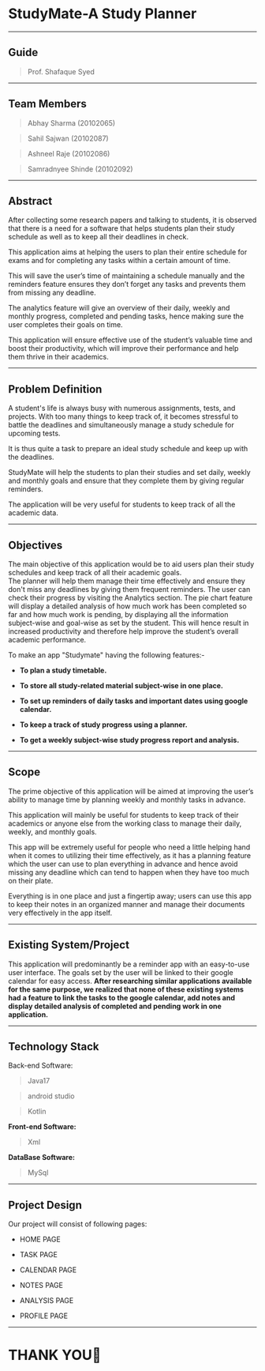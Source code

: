 # StudyMate-A Study Planner
---
## Guide
> Prof. Shafaque Syed
---
## Team Members
> Abhay Sharma (20102065) 

> Sahil Sajwan (20102087)

> Ashneel Raje (20102086)

> Samradnyee Shinde (20102092)
--- 
## Abstract

After collecting some research papers and talking to students,
it is observed that there is a need for a software that helps students 
plan their study schedule as well as to keep all their deadlines in check.

This application aims at helping the users to plan their entire schedule for exams 
and for completing any tasks within a certain amount of time. 

This will save the user’s time of maintaining a schedule manually and the reminders feature ensures they don’t forget any tasks and prevents them from missing any deadline.

The analytics feature will give an overview of their daily, weekly and monthly progress, completed and pending tasks, hence making sure the user completes their goals  on time.

This application will ensure effective use of the student’s valuable time and boost their productivity, which will improve their performance and help them thrive in their academics.

---
## Problem Definition

A student's life is always busy with numerous assignments,
tests, and projects. With too many things to keep track of, it becomes stressful to battle the deadlines and simultaneously manage a study schedule for upcoming tests.
  
It is thus quite a task to prepare an ideal study schedule and keep up with the deadlines. 

StudyMate will help the students to plan their studies and set daily,
weekly and monthly goals and ensure that they complete them by giving regular reminders.

The application will be very useful for students to keep track of all the academic data.

---
## Objectives

The main objective of this application would be to aid users plan their study schedules and keep track of all their academic goals.  
The planner will help them manage their time effectively and ensure they don't miss any deadlines by giving them frequent reminders.
The user can check their progress by visiting the Analytics section. The pie chart feature will display a detailed analysis of how much work has been completed so far and how much work is pending, by displaying all the information subject-wise and goal-wise as set by the student.
This will hence result in increased productivity and therefore help improve the student’s overall academic performance.

To make an app "Studymate" having the following features:-

- **To plan a study timetable.**

- **To store all study-related material subject-wise in one place.**

- **To set up reminders of daily tasks and important dates using google calendar.**

- **To keep a track of study progress using a planner.**

- **To get a weekly subject-wise study progress report and analysis.**

---
## Scope

The prime objective of this application will be aimed at improving the user’s ability to manage time by planning weekly and monthly tasks in advance. 

This application will mainly be useful for students to keep track of their academics or anyone else from the working class to manage their daily, weekly, and monthly goals. 

This app will be extremely useful for people who need a little helping hand when it comes to utilizing their time effectively, as it has a planning feature which the user can use to plan everything in advance and hence avoid missing any deadline which can tend to happen when they have too much on their plate.

Everything is in one place and just a fingertip away; users can use this app to keep their notes in an organized manner and manage their documents very effectively in the app itself.

---
## Existing System/Project

This application will predominantly be a reminder app with an easy-to-use user interface.
The goals set by the user will be linked to their google calendar for easy access. 
**After researching similar applications available for the same purpose, we realized that none of these existing systems had a feature to link the tasks to the google calendar, add notes and display detailed analysis of completed and pending work in one application.**

---
## Technology Stack

Back-end Software:

>   Java17

>   android studio

>   Kotlin

**Front-end Software:**

> Xml

**DataBase Software:**

> MySql
---
 ## Project Design
 
 Our project will consist of following pages:
 
- HOME PAGE

- TASK PAGE

- CALENDAR PAGE 

- NOTES PAGE

- ANALYSIS PAGE 

- PROFILE PAGE 

---
# THANK YOU:pray:









